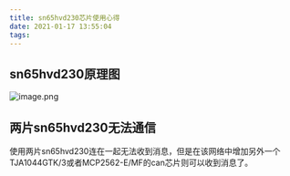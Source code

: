 ```yaml
---
title: sn65hvd230芯片使用心得
date: 2021-01-17 13:55:04
tags:
---
```

## sn65hvd230原理图

![image.png](sn65hvd230原理图.png)

## 两片sn65hvd230无法通信

使用两片sn65hvd230连在一起无法收到消息，但是在该网络中增加另外一个TJA1044GTK/3或者MCP2562-E/MF的can芯片则可以收到消息了。
